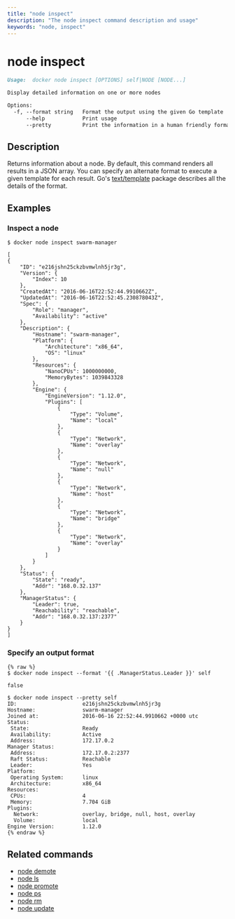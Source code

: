 ```yaml
---
title: "node inspect"
description: "The node inspect command description and usage"
keywords: "node, inspect"
---
```


<!-- This file is maintained within the docker/docker Github
     repository at https://github.com/docker/docker/. Make all
     pull requests against that repo. If you see this file in
     another repository, consider it read-only there, as it will
     periodically be overwritten by the definitive file. Pull
     requests which include edits to this file in other repositories
     will be rejected.
-->

# node inspect

```markdown
Usage:  docker node inspect [OPTIONS] self|NODE [NODE...]

Display detailed information on one or more nodes

Options:
  -f, --format string   Format the output using the given Go template
      --help            Print usage
      --pretty          Print the information in a human friendly format.
```

## Description

Returns information about a node. By default, this command renders all results
in a JSON array. You can specify an alternate format to execute a
given template for each result. Go's
[text/template](http://golang.org/pkg/text/template/) package describes all the
details of the format.

## Examples

### Inspect a node

```none
$ docker node inspect swarm-manager

[
{
    "ID": "e216jshn25ckzbvmwlnh5jr3g",
    "Version": {
        "Index": 10
    },
    "CreatedAt": "2016-06-16T22:52:44.9910662Z",
    "UpdatedAt": "2016-06-16T22:52:45.230878043Z",
    "Spec": {
        "Role": "manager",
        "Availability": "active"
    },
    "Description": {
        "Hostname": "swarm-manager",
        "Platform": {
            "Architecture": "x86_64",
            "OS": "linux"
        },
        "Resources": {
            "NanoCPUs": 1000000000,
            "MemoryBytes": 1039843328
        },
        "Engine": {
            "EngineVersion": "1.12.0",
            "Plugins": [
                {
                    "Type": "Volume",
                    "Name": "local"
                },
                {
                    "Type": "Network",
                    "Name": "overlay"
                },
                {
                    "Type": "Network",
                    "Name": "null"
                },
                {
                    "Type": "Network",
                    "Name": "host"
                },
                {
                    "Type": "Network",
                    "Name": "bridge"
                },
                {
                    "Type": "Network",
                    "Name": "overlay"
                }
            ]
        }
    },
    "Status": {
        "State": "ready",
        "Addr": "168.0.32.137"
    },
    "ManagerStatus": {
        "Leader": true,
        "Reachability": "reachable",
        "Addr": "168.0.32.137:2377"
    }
}
]
```

### Specify an output format

```none
{% raw %}
$ docker node inspect --format '{{ .ManagerStatus.Leader }}' self

false

$ docker node inspect --pretty self
ID:                     e216jshn25ckzbvmwlnh5jr3g
Hostname:               swarm-manager
Joined at:              2016-06-16 22:52:44.9910662 +0000 utc
Status:
 State:                 Ready
 Availability:          Active
 Address:               172.17.0.2
Manager Status:
 Address:               172.17.0.2:2377
 Raft Status:           Reachable
 Leader:                Yes
Platform:
 Operating System:      linux
 Architecture:          x86_64
Resources:
 CPUs:                  4
 Memory:                7.704 GiB
Plugins:
  Network:              overlay, bridge, null, host, overlay
  Volume:               local
Engine Version:         1.12.0
{% endraw %}
```

## Related commands

* [node demote](node_demote.md)
* [node ls](node_ls.md)
* [node promote](node_promote.md)
* [node ps](node_ps.md)
* [node rm](node_rm.md)
* [node update](node_update.md)
